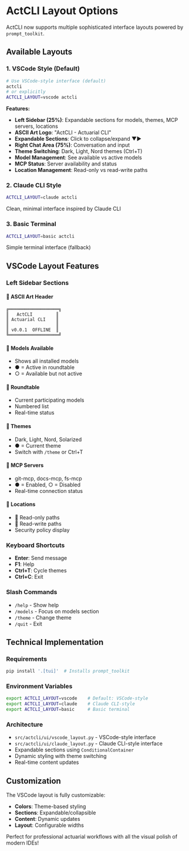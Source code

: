 # ActCLI Layout Options

ActCLI now supports multiple sophisticated interface layouts powered by `prompt_toolkit`.

## Available Layouts

### 1. **VSCode Style** (Default)
```bash
# Use VSCode-style interface (default)
actcli
# or explicitly
ACTCLI_LAYOUT=vscode actcli
```

**Features:**
- **Left Sidebar (25%)**: Expandable sections for models, themes, MCP servers, locations
- **ASCII Art Logo**: "ActCLI - Actuarial CLI"
- **Expandable Sections**: Click to collapse/expand ▼▶
- **Right Chat Area (75%)**: Conversation and input
- **Theme Switching**: Dark, Light, Nord themes (Ctrl+T)
- **Model Management**: See available vs active models
- **MCP Status**: Server availability and status
- **Location Management**: Read-only vs read-write paths

### 2. **Claude CLI Style**
```bash
ACTCLI_LAYOUT=claude actcli
```
Clean, minimal interface inspired by Claude CLI

### 3. **Basic Terminal**
```bash
ACTCLI_LAYOUT=basic actcli
```
Simple terminal interface (fallback)

## VSCode Layout Features

### Left Sidebar Sections

#### 🎨 ASCII Art Header
```
╔═══════════════════╗
║   ActCLI         ║
║ Actuarial CLI    ║
║                  ║
║ v0.0.1  OFFLINE  ║
╚═══════════════════╝
```

#### 🤖 Models Available
- Shows all installed models
- ● = Active in roundtable
- ○ = Available but not active

#### 🎯 Roundtable
- Current participating models
- Numbered list
- Real-time status

#### 🎨 Themes
- Dark, Light, Nord, Solarized
- ● = Current theme
- Switch with `/theme` or Ctrl+T

#### 🔌 MCP Servers
- git-mcp, docs-mcp, fs-mcp
- ● = Enabled, ○ = Disabled
- Real-time connection status

#### 📁 Locations
- 📖 Read-only paths
- 📝 Read-write paths
- Security policy display

### Keyboard Shortcuts

- **Enter**: Send message
- **F1**: Help
- **Ctrl+T**: Cycle themes
- **Ctrl+C**: Exit

### Slash Commands

- `/help` - Show help
- `/models` - Focus on models section
- `/theme` - Change theme
- `/quit` - Exit

## Technical Implementation

### Requirements
```bash
pip install '.[tui]'  # Installs prompt_toolkit
```

### Environment Variables
```bash
export ACTCLI_LAYOUT=vscode    # Default: VSCode-style
export ACTCLI_LAYOUT=claude    # Claude CLI-style
export ACTCLI_LAYOUT=basic     # Basic terminal
```

### Architecture
- `src/actcli/ui/vscode_layout.py` - VSCode-style interface
- `src/actcli/ui/claude_layout.py` - Claude CLI-style interface
- Expandable sections using `ConditionalContainer`
- Dynamic styling with theme switching
- Real-time content updates

## Customization

The VSCode layout is fully customizable:
- **Colors**: Theme-based styling
- **Sections**: Expandable/collapsible
- **Content**: Dynamic updates
- **Layout**: Configurable widths

Perfect for professional actuarial workflows with all the visual polish of modern IDEs!